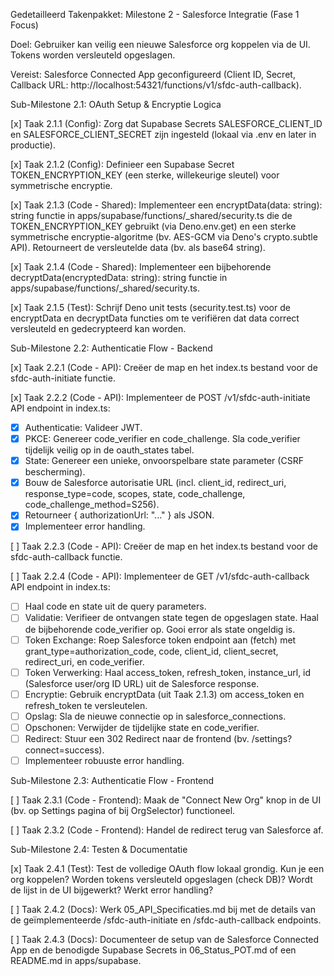 Gedetailleerd Takenpakket: Milestone 2 - Salesforce Integratie (Fase 1 Focus)

Doel: Gebruiker kan veilig een nieuwe Salesforce org koppelen via de UI. Tokens worden versleuteld opgeslagen.

Vereist: Salesforce Connected App geconfigureerd (Client ID, Secret, Callback URL: http://localhost:54321/functions/v1/sfdc-auth-callback).

Sub-Milestone 2.1: OAuth Setup & Encryptie Logica

[x] Taak 2.1.1 (Config): Zorg dat Supabase Secrets SALESFORCE_CLIENT_ID en SALESFORCE_CLIENT_SECRET zijn ingesteld (lokaal via .env en later in productie).

[x] Taak 2.1.2 (Config): Definieer een Supabase Secret TOKEN_ENCRYPTION_KEY (een sterke, willekeurige sleutel) voor symmetrische encryptie.

[x] Taak 2.1.3 (Code - Shared): Implementeer een encryptData(data: string): string functie in apps/supabase/functions/_shared/security.ts die de TOKEN_ENCRYPTION_KEY gebruikt (via Deno.env.get) en een sterke symmetrische encryptie-algoritme (bv. AES-GCM via Deno's crypto.subtle API). Retourneert de versleutelde data (bv. als base64 string).

[x] Taak 2.1.4 (Code - Shared): Implementeer een bijbehorende decryptData(encryptedData: string): string functie in apps/supabase/functions/_shared/security.ts.

[x] Taak 2.1.5 (Test): Schrijf Deno unit tests (security.test.ts) voor de encryptData en decryptData functies om te verifiëren dat data correct versleuteld en gedecrypteerd kan worden.

Sub-Milestone 2.2: Authenticatie Flow - Backend

[x] Taak 2.2.1 (Code - API): Creëer de map en het index.ts bestand voor de sfdc-auth-initiate functie.

[x] Taak 2.2.2 (Code - API): Implementeer de POST /v1/sfdc-auth-initiate API endpoint in index.ts:

- [x] Authenticatie: Valideer JWT.
- [x] PKCE: Genereer code_verifier en code_challenge. Sla code_verifier tijdelijk veilig op in de oauth_states tabel.
- [x] State: Genereer een unieke, onvoorspelbare state parameter (CSRF bescherming).
- [x] Bouw de Salesforce autorisatie URL (incl. client_id, redirect_uri, response_type=code, scopes, state, code_challenge, code_challenge_method=S256).
- [x] Retourneer { authorizationUrl: "..." } als JSON.
- [x] Implementeer error handling.

[ ] Taak 2.2.3 (Code - API): Creëer de map en het index.ts bestand voor de sfdc-auth-callback functie.

[ ] Taak 2.2.4 (Code - API): Implementeer de GET /v1/sfdc-auth-callback API endpoint in index.ts:

- [ ] Haal code en state uit de query parameters.
- [ ] Validatie: Verifieer de ontvangen state tegen de opgeslagen state. Haal de bijbehorende code_verifier op. Gooi error als state ongeldig is.
- [ ] Token Exchange: Roep Salesforce token endpoint aan (fetch) met grant_type=authorization_code, code, client_id, client_secret, redirect_uri, en code_verifier.
- [ ] Token Verwerking: Haal access_token, refresh_token, instance_url, id (Salesforce user/org ID URL) uit de Salesforce response.
- [ ] Encryptie: Gebruik encryptData (uit Taak 2.1.3) om access_token en refresh_token te versleutelen.
- [ ] Opslag: Sla de nieuwe connectie op in salesforce_connections.
- [ ] Opschonen: Verwijder de tijdelijke state en code_verifier.
- [ ] Redirect: Stuur een 302 Redirect naar de frontend (bv. /settings?connect=success).
- [ ] Implementeer robuuste error handling.

Sub-Milestone 2.3: Authenticatie Flow - Frontend

[ ] Taak 2.3.1 (Code - Frontend): Maak de "Connect New Org" knop in de UI (bv. op Settings pagina of bij OrgSelector) functioneel.

[ ] Taak 2.3.2 (Code - Frontend): Handel de redirect terug van Salesforce af.

Sub-Milestone 2.4: Testen & Documentatie

[x] Taak 2.4.1 (Test): Test de volledige OAuth flow lokaal grondig. Kun je een org koppelen? Worden tokens versleuteld opgeslagen (check DB)? Wordt de lijst in de UI bijgewerkt? Werkt error handling?

[ ] Taak 2.4.2 (Docs): Werk 05_API_Specificaties.md bij met de details van de geïmplementeerde /sfdc-auth-initiate en /sfdc-auth-callback endpoints.

[ ] Taak 2.4.3 (Docs): Documenteer de setup van de Salesforce Connected App en de benodigde Supabase Secrets in 06_Status_POT.md of een README.md in apps/supabase.